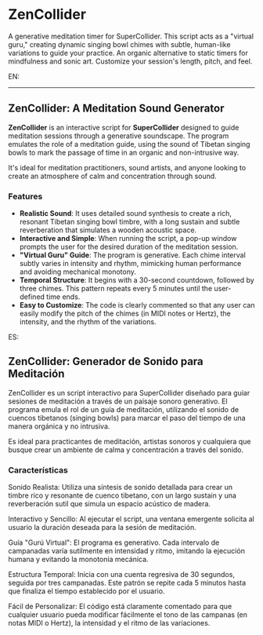 # ZenCollider
A generative meditation timer for SuperCollider. This script acts as a "virtual guru," creating dynamic singing bowl chimes with subtle, human-like variations to guide your practice. An organic alternative to static timers for mindfulness and sonic art. Customize your session's length, pitch, and feel.

EN:

***

## ZenCollider: A Meditation Sound Generator

**ZenCollider** is an interactive script for **SuperCollider** designed to guide meditation sessions through a generative soundscape. The program emulates the role of a meditation guide, using the sound of Tibetan singing bowls to mark the passage of time in an organic and non-intrusive way.

It's ideal for meditation practitioners, sound artists, and anyone looking to create an atmosphere of calm and concentration through sound.



### Features

* **Realistic Sound**: It uses detailed sound synthesis to create a rich, resonant Tibetan singing bowl timbre, with a long sustain and subtle reverberation that simulates a wooden acoustic space.
* **Interactive and Simple**: When running the script, a pop-up window prompts the user for the desired duration of the meditation session.
* **"Virtual Guru" Guide**: The program is generative. Each chime interval subtly varies in intensity and rhythm, mimicking human performance and avoiding mechanical monotony.
* **Temporal Structure**: It begins with a 30-second countdown, followed by three chimes. This pattern repeats every 5 minutes until the user-defined time ends.
* **Easy to Customize**: The code is clearly commented so that any user can easily modify the pitch of the chimes (in MIDI notes or Hertz), the intensity, and the rhythm of the variations.

ES:

## ZenCollider: Generador de Sonido para Meditación
ZenCollider es un script interactivo para SuperCollider diseñado para guiar sesiones de meditación a través de un paisaje sonoro generativo. El programa emula el rol de un guía de meditación, utilizando el sonido de cuencos tibetanos (singing bowls) para marcar el paso del tiempo de una manera orgánica y no intrusiva.

Es ideal para practicantes de meditación, artistas sonoros y cualquiera que busque crear un ambiente de calma y concentración a través del sonido.

### Características
Sonido Realista: Utiliza una síntesis de sonido detallada para crear un timbre rico y resonante de cuenco tibetano, con un largo sustain y una reverberación sutil que simula un espacio acústico de madera.

Interactivo y Sencillo: Al ejecutar el script, una ventana emergente solicita al usuario la duración deseada para la sesión de meditación.

Guía "Gurú Virtual": El programa es generativo. Cada intervalo de campanadas varía sutilmente en intensidad y ritmo, imitando la ejecución humana y evitando la monotonía mecánica.

Estructura Temporal: Inicia con una cuenta regresiva de 30 segundos, seguida por tres campanadas. Este patrón se repite cada 5 minutos hasta que finaliza el tiempo establecido por el usuario.

Fácil de Personalizar: El código está claramente comentado para que cualquier usuario pueda modificar fácilmente el tono de las campanas (en notas MIDI o Hertz), la intensidad y el ritmo de las variaciones.
